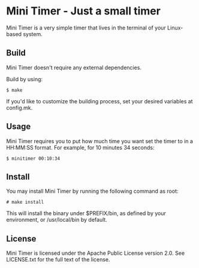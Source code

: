 # Mini Timer - Just a small timer

Mini Timer is a very simple timer that lives in the terminal of your Linux-based system.

## Build
Mini Timer doesn't require any external dependencies.

Build by using:

```
$ make
```

If you'd like to customize the building process, set your desired variables at config.mk.

## Usage
Mini Timer requires you to put how much time you want set the timer to in a HH:MM:SS format. For example, for 10 minutes 34 seconds:

```
$ minitimer 00:10:34
```

## Install
You may install Mini Timer by running the following command as root:

```
# make install
```

This will install the binary under $PREFIX/bin, as defined by your environment, or /usr/local/bin by default.

## License
Mini Timer is licensed under the Apache Public License version 2.0. See LICENSE.txt for the full text of the license.
